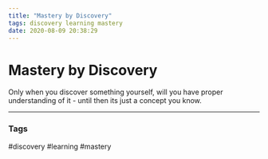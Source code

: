 ```yaml
---
title: "Mastery by Discovery"
tags: discovery learning mastery
date: 2020-08-09 20:38:29
---
```


# Mastery by Discovery

Only when you discover something yourself, will you have proper understanding of it - until then its just a concept you know.

---
### Tags
#discovery #learning #mastery
